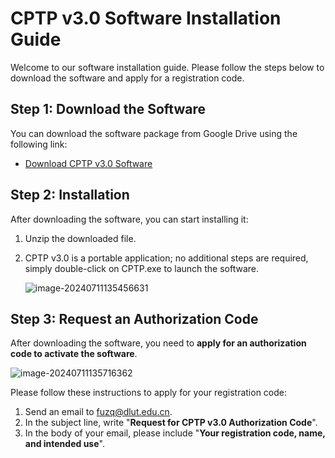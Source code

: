 # CPTP v3.0 Software Installation Guide

Welcome to our software installation guide. Please follow the steps below to download the software and apply for a registration code.

## Step 1: Download the Software
You can download the software package from Google Drive using the following link:
- [Download CPTP v3.0 Software](https://drive.google.com/drive/folders/1D-nZgyNpTFn-9HYfvhuB-uP7G1mTh-0L?usp=drive_link)

## Step 2: Installation

After downloading the software, you can start installing it:

1. Unzip the downloaded file.

2. CPTP v3.0 is a portable application; no additional steps are required, simply double-click on CPTP.exe to launch the software.

   ![image-20240711135456631](C:\\Users\\kang\\AppData\\Roaming\\Typora\\typora-user-images\\image-20240711135456631.png)

## Step 3: Request an Authorization Code
After downloading the software, you need to **apply for an authorization code to activate the software**.

![image-20240711135716362](C:\\Users\\kang\\AppData\\Roaming\\Typora\\typora-user-images\\image-20240711135716362.png)

Please follow these instructions to apply for your registration code:

1. Send an email to fuzq@dlut.edu.cn.
2. In the subject line, write "**Request for CPTP v3.0 Authorization Code**".
3. In the body of your email, please include "**Your registration code, name, and intended use**".

